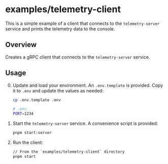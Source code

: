 # examples/telemetry-client

This is a simple example of a client that connects to the `telemetry-server` service and prints the telemetry data to the console.

## Overview

Creates a gRPC client that connects to the `telemetry-server` service.

## Usage

0. Update and load your environment. An `.env.template` is provided. Copy it to `.env` and update the values as needed:

    ```bash
    cp .env.template .env
    ```

    ```bash
    # .env
    PORT=1234
    ```

1. Start the `telemetry-server` service. A convenience script is provided:

    ```bash
    pnpm start:server
    ```

2. Run the client:

    ```bash
    // From the `examples/telemetry-client` directory
    pnpm start
    ```
